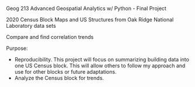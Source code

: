 Geog 213 Advanced Geospatial Analytics w/ Python - Final Project


2020 Census Block Maps and US Structures from Oak Ridge National Laboratory data sets

Compare and find correlation trends


Purpose:
- Reproducibility. This project will focus on summarizing building data into one US Census block. This will allow others to follow my approach and use for other blocks or future adaptations.
- Analyze the Census block for trends.
